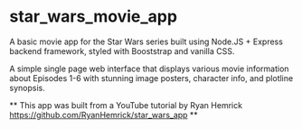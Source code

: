 # star_wars_movie_app
A basic movie app for the Star Wars series
built using Node.JS + Express backend framework,
styled with Booststrap and vanilla CSS.

A simple single page web interface that displays various movie information about Episodes 1-6
with stunning image posters, character info, and plotline synopsis. 

** This app was built from a YouTube tutorial by Ryan Hemrick
https://github.com/RyanHemrick/star_wars_app ** 
